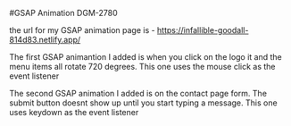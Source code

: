 #GSAP Animation DGM-2780

the url for my GSAP animation page is - https://infallible-goodall-814d83.netlify.app/

The first GSAP animantion I added is when you click on the logo it and the menu items all rotate 720 degrees. This one uses the mouse click as the event listener

The second GSAP animation I added is on the contact page form. The submit button doesnt show up until you start typing a message. This one uses keydown as the event listener
